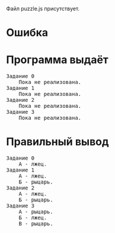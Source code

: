 Файл puzzle.js присутствует.
# Ошибка
# Программа выдаёт
<pre>
Задание 0
    Пока не реализована.
Задание 1
    Пока не реализована.
Задание 2
    Пока не реализована.
Задание 3
    Пока не реализована.
</pre>
# Правильный вывод
<pre>Задание 0
    А - лжец.
Задание 1
    А - лжец.
    Б - рыцарь.
Задание 2
    А - лжец.
    Б - рыцарь.
Задание 3
    А - рыцарь.
    Б - лжец.
    В - рыцарь.
</pre>